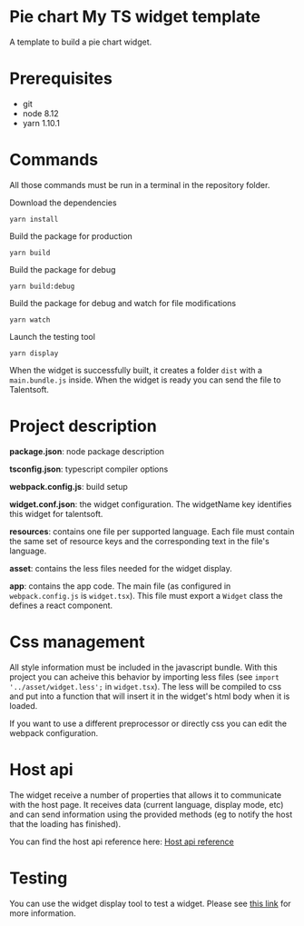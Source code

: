 Pie chart My TS widget template
===============================

A template to build a pie chart widget.

Prerequisites
=============

- git
- node 8.12
- yarn 1.10.1

Commands
========

All those commands must be run in a terminal in the repository folder.

Download the dependencies

```
yarn install
```

Build the package for production

```
yarn build
```

Build the package for debug

```
yarn build:debug
```

Build the package for debug and watch for file modifications

```
yarn watch
```

Launch the testing tool

```
yarn display
```

When the widget is successfully built, it creates a folder `dist` with a
`main.bundle.js` inside. When the widget is ready you can send the file to Talentsoft.

Project description
===================

**package.json**: node package description

**tsconfig.json**: typescript compiler options

**webpack.config.js**: build setup

**widget.conf.json**: the widget configuration. The widgetName key identifies this widget for talentsoft.

**resources**: contains one file per supported language. Each file must contain
the same set of resource keys and the corresponding text in the file's
language.

**asset**: contains the less files needed for the widget display.

**app**: contains the app code. The main file (as configured in
`webpack.config.js` is `widget.tsx`). This file must export a `Widget` class
the defines a react component.

Css management
==============

All style information must be included in the javascript bundle. With this
project you can acheive this behavior by importing less files (see `import
'../asset/widget.less';` in `widget.tsx`). The less will be compiled to css and
put into a function that will insert it in the widget's html body when it is
loaded.

If you want to use a different preprocessor or directly css you can edit
the webpack configuration.

Host api
========

The widget receive a number of properties that allows it to communicate with
the host page. It receives data (current language, display mode, etc) and can
send information using the provided methods (eg to notify the host that the
loading has finished).

You can find the host api reference here: [Host api reference](node_modules/@talentsoft-opensource/integration-widget-contract/dist/doc/readme.md)

Testing
=======

You can use the widget display tool to test a widget. Please see [this
link](node_modules/@talentsoft-opensource/widget-display-tool/readme.md) for more information.
